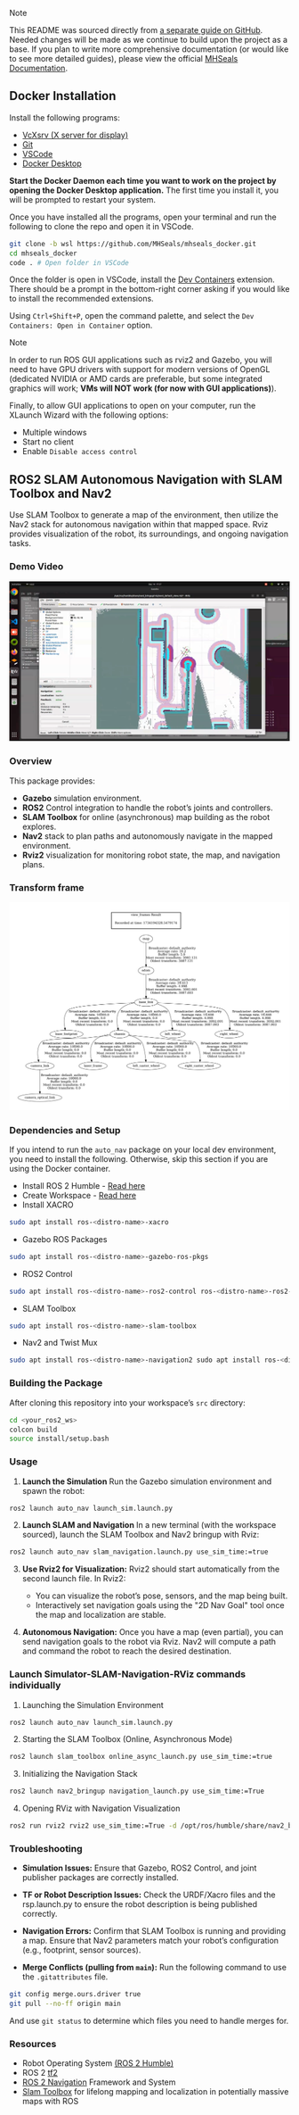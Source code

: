 > [!NOTE]
> This README was sourced directly from [a separate guide on GitHub](https://github.com/taherfattahi/ros2-slam-auto-navigation). Needed changes will be made as we continue to build upon the project as a base. If you plan to write more comprehensive documentation (or would like to see more detailed guides), please view the official [MHSeals Documentation](https://docs.mhsroboboat.com).

## Docker Installation

Install the following programs:
- [VcXsrv (X server for display)](https://sourceforge.net/projects/vcxsrv/)
- [Git](https://git-scm.com/downloads)
- [VSCode](https://code.visualstudio.com/)
- [Docker Desktop](https://docs.docker.com/desktop/release-notes/) 

**Start the Docker Daemon each time you want to work on the project by opening the Docker Desktop application.** The first time you install it, you will be prompted to restart your system.

Once you have installed all the programs, open your terminal and run the following to clone the repo and open it in VSCode.

```bash
git clone -b wsl https://github.com/MHSeals/mhseals_docker.git
cd mhseals_docker
code . # Open folder in VSCode
```

Once the folder is open in VSCode, install the [Dev Containers](https://marketplace.visualstudio.com/items?itemName=ms-vscode-remote.remote-containers) extension. There should be a prompt in the bottom-right corner asking if you would like to install the recommended extensions.

Using `Ctrl+Shift+P`, open the command palette, and select the `Dev Containers: Open in Container` option.

> [!NOTE]
> In order to run ROS GUI applications such as rviz2 and Gazebo, you will need to have GPU drivers with support for modern versions of OpenGL (dedicated NVIDIA or AMD cards are preferable, but some integrated graphics will work; **VMs will NOT work (for now with GUI applications)**).

Finally, to allow GUI applications to open on your computer, run the XLaunch Wizard with the following options:
- Multiple windows
- Start no client
- Enable `Disable access control`

## ROS2 SLAM Autonomous Navigation with SLAM Toolbox and Nav2

Use SLAM Toolbox to generate a map of the environment, then utilize the Nav2 stack for autonomous navigation within that mapped space. Rviz provides visualization of the robot, its surroundings, and ongoing navigation tasks.

### Demo Video
[![IMAGE](images/image_thumbnail.png)](https://youtu.be/-g2nmHqZfgc?si=NTKtegcQCZkt2e99)


### Overview

This package provides:
- **Gazebo** simulation environment.
- **ROS2** Control integration to handle the robot’s joints and controllers.
- **SLAM Toolbox** for online (asynchronous) map building as the robot explores.
- **Nav2** stack to plan paths and autonomously navigate in the mapped environment.
- **Rviz2** visualization for monitoring robot state, the map, and navigation plans.

### Transform frame
![tf2_frames](images/tf2_frames.png)


### Dependencies and Setup

If you intend to run the `auto_nav` package on your local dev environment, you need to install the following. Otherwise, skip this section if you are using the Docker container.

-  Install ROS 2 Humble - [Read here](https://docs.ros.org/en/humble/Installation.html)
-  Create Workspace - [Read here](https://docs.ros.org/en/humble/Tutorials/Beginner-Client-Libraries/Creating-A-Workspace/Creating-A-Workspace.html)
-  Install XACRO 
```sh
sudo apt install ros-<distro-name>-xacro 
```
- Gazebo ROS Packages
```sh
sudo apt install ros-<distro-name>-gazebo-ros-pkgs
```
- ROS2 Control
```sh
sudo apt install ros-<distro-name>-ros2-control ros-<distro-name>-ros2-controllers ros-<distro-name>-gazebo-ros2-control
```
- SLAM Toolbox
```sh
sudo apt install ros-<distro-name>-slam-toolbox
```
- Nav2 and Twist Mux 
```sh
sudo apt install ros-<distro-name>-navigation2 sudo apt install ros-<distro-name>-nav2-bringup sudo apt install ros-<distro-name>-twist-mux
```

### Building the Package
After cloning this repository into your workspace’s ```src``` directory:
```sh
cd <your_ros2_ws>
colcon build
source install/setup.bash
```

### Usage

1. **Launch the Simulation**
Run the Gazebo simulation environment and spawn the robot:

```sh
ros2 launch auto_nav launch_sim.launch.py
```

2. **Launch SLAM and Navigation**
In a new terminal (with the workspace sourced), launch the SLAM Toolbox and Nav2 bringup with Rviz:
```sh
ros2 launch auto_nav slam_navigation.launch.py use_sim_time:=true
```

3. **Use Rviz2 for Visualization:** Rviz2 should start automatically from the second launch file. In Rviz2:
   - You can visualize the robot’s pose, sensors, and the map being built.
   - Interactively set navigation goals using the "2D Nav Goal" tool once the map and localization are stable.

4. **Autonomous Navigation:** Once you have a map (even partial), you can send navigation goals to the robot via Rviz. Nav2 will compute a path and command the robot to reach the desired destination.

### Launch Simulator-SLAM-Navigation-RViz commands individually

1. Launching the Simulation Environment
```sh
ros2 launch auto_nav launch_sim.launch.py
```
2. Starting the SLAM Toolbox (Online, Asynchronous Mode)
```sh
ros2 launch slam_toolbox online_async_launch.py use_sim_time:=true
```
3. Initializing the Navigation Stack
```sh
ros2 launch nav2_bringup navigation_launch.py use_sim_time:=True
```
4. Opening RViz with Navigation Visualization
```sh
ros2 run rviz2 rviz2 use_sim_time:=True -d /opt/ros/humble/share/nav2_bringup/rviz/nav2_default_view.rviz
```

### Troubleshooting
- **Simulation Issues:**
  Ensure that Gazebo, ROS2 Control, and joint publisher packages are correctly installed.

- **TF or Robot Description Issues:**
Check the URDF/Xacro files and the rsp.launch.py to ensure the robot description is being published correctly.

- **Navigation Errors:**
Confirm that SLAM Toolbox is running and providing a map. Ensure that Nav2 parameters match your robot’s configuration (e.g., footprint, sensor sources).

- **Merge Conflicts (pulling from `main`):**
Run the following command to use the `.gitattributes` file.
```bash
git config merge.ours.driver true
git pull --no-ff origin main
```
And use `git status` to determine which files you need to handle merges for.

### Resources

- Robot Operating System [(ROS 2 Humble)](https://docs.ros.org/en/humble/index.html)
- ROS 2 [tf2](https://docs.ros.org/en/humble/Tutorials/Intermediate/Tf2/Introduction-To-Tf2.html)
- [ROS 2 Navigation](https://github.com/ros-navigation/navigation2/) Framework and System
- [Slam Toolbox](https://github.com/SteveMacenski/slam_toolbox) for lifelong mapping and localization in potentially massive maps with ROS
